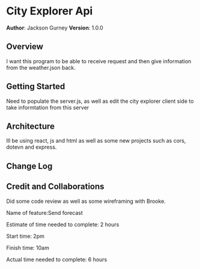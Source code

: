 # City Explorer Api

**Author**: Jackson Gurney
**Version**: 1.0.0 

## Overview
I want this program to be able to receive request and then give information from the weather.json back.

## Getting Started
Need to populate the server.js, as well as edit the city explorer client side to take informtation from this server 

## Architecture
Ill be using react, js and html as well as some new projects such as cors, dotevn and express.


## Change Log
<!-- Use this area to document the iterative changes made to your application as each feature is successfully implemented. Use time stamps. Here's an example:

01-01-2001 4:59pm - Application now has a fully-functional express server, with a GET route for the location resource. -->

## Credit and Collaborations
Did some code review as well as some wireframing with Brooke.

Name of feature:Send forecast

Estimate of time needed to complete: 2 hours

Start time: 2pm

Finish time: 10am

Actual time needed to complete: 6 hours
